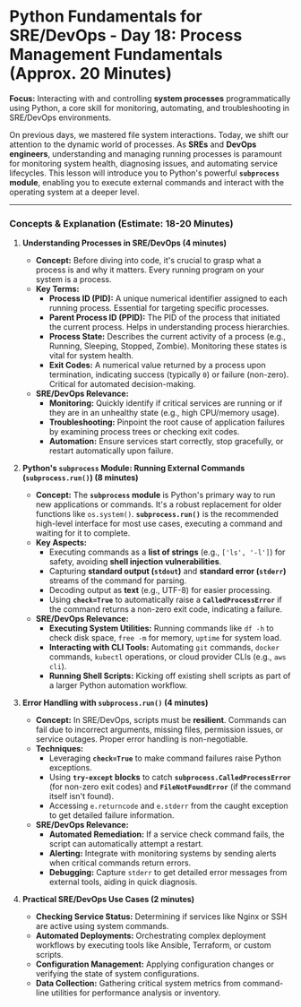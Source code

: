 # Python Fundamentals for SRE/DevOps - Day 18: Process Management Fundamentals (Approx. 20 Minutes)

**Focus:** Interacting with and controlling **system processes** programmatically using Python, a core skill for monitoring, automating, and troubleshooting in SRE/DevOps environments.

On previous days, we mastered file system interactions. Today, we shift our attention to the dynamic world of processes. As **SREs** and **DevOps engineers**, understanding and managing running processes is paramount for monitoring system health, diagnosing issues, and automating service lifecycles. This lesson will introduce you to Python's powerful **`subprocess` module**, enabling you to execute external commands and interact with the operating system at a deeper level.

---

### Concepts & Explanation (Estimate: 18-20 Minutes)

1.  **Understanding Processes in SRE/DevOps (4 minutes)**
    * **Concept:** Before diving into code, it's crucial to grasp what a process is and why it matters. Every running program on your system is a process.
    * **Key Terms:**
        * **Process ID (PID):** A unique numerical identifier assigned to each running process. Essential for targeting specific processes.
        * **Parent Process ID (PPID):** The PID of the process that initiated the current process. Helps in understanding process hierarchies.
        * **Process State:** Describes the current activity of a process (e.g., Running, Sleeping, Stopped, Zombie). Monitoring these states is vital for system health.
        * **Exit Codes:** A numerical value returned by a process upon termination, indicating success (typically `0`) or failure (non-zero). Critical for automated decision-making.
    * **SRE/DevOps Relevance:**
        * **Monitoring:** Quickly identify if critical services are running or if they are in an unhealthy state (e.g., high CPU/memory usage).
        * **Troubleshooting:** Pinpoint the root cause of application failures by examining process trees or checking exit codes.
        * **Automation:** Ensure services start correctly, stop gracefully, or restart automatically upon failure.

2.  **Python's `subprocess` Module: Running External Commands (`subprocess.run()`) (8 minutes)**
    * **Concept:** The **`subprocess` module** is Python's primary way to run new applications or commands. It's a robust replacement for older functions like `os.system()`. **`subprocess.run()`** is the recommended high-level interface for most use cases, executing a command and waiting for it to complete.
    * **Key Aspects:**
        * Executing commands as a **list of strings** (e.g., `['ls', '-l']`) for safety, avoiding **shell injection vulnerabilities**.
        * Capturing **standard output (`stdout`)** and **standard error (`stderr`)** streams of the command for parsing.
        * Decoding output as **text** (e.g., UTF-8) for easier processing.
        * Using **`check=True`** to automatically raise a **`CalledProcessError`** if the command returns a non-zero exit code, indicating a failure.
    * **SRE/DevOps Relevance:**
        * **Executing System Utilities:** Running commands like `df -h` to check disk space, `free -m` for memory, `uptime` for system load.
        * **Interacting with CLI Tools:** Automating `git` commands, `docker` commands, `kubectl` operations, or cloud provider CLIs (e.g., `aws cli`).
        * **Running Shell Scripts:** Kicking off existing shell scripts as part of a larger Python automation workflow.

3.  **Error Handling with `subprocess.run()` (4 minutes)**
    * **Concept:** In SRE/DevOps, scripts must be **resilient**. Commands can fail due to incorrect arguments, missing files, permission issues, or service outages. Proper error handling is non-negotiable.
    * **Techniques:**
        * Leveraging **`check=True`** to make command failures raise Python exceptions.
        * Using **`try-except` blocks** to catch **`subprocess.CalledProcessError`** (for non-zero exit codes) and **`FileNotFoundError`** (if the command itself isn't found).
        * Accessing `e.returncode` and `e.stderr` from the caught exception to get detailed failure information.
    * **SRE/DevOps Relevance:**
        * **Automated Remediation:** If a service check command fails, the script can automatically attempt a restart.
        * **Alerting:** Integrate with monitoring systems by sending alerts when critical commands return errors.
        * **Debugging:** Capture `stderr` to get detailed error messages from external tools, aiding in quick diagnosis.

4.  **Practical SRE/DevOps Use Cases (2 minutes)**
    * **Checking Service Status:** Determining if services like Nginx or SSH are active using system commands.
    * **Automated Deployments:** Orchestrating complex deployment workflows by executing tools like Ansible, Terraform, or custom scripts.
    * **Configuration Management:** Applying configuration changes or verifying the state of system configurations.
    * **Data Collection:** Gathering critical system metrics from command-line utilities for performance analysis or inventory.